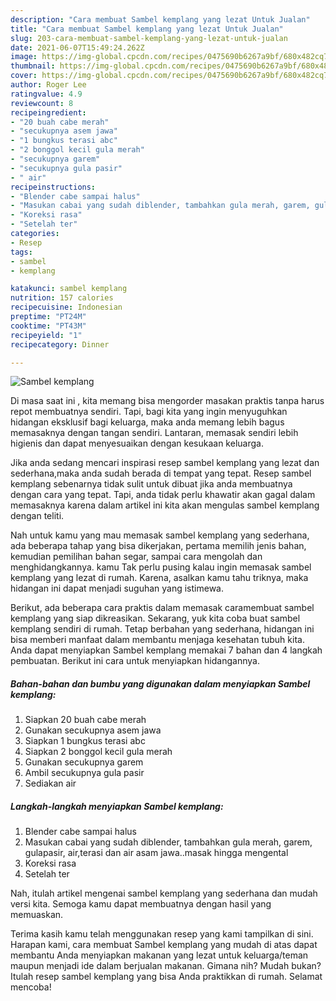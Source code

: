 ```yaml
---
description: "Cara membuat Sambel kemplang yang lezat Untuk Jualan"
title: "Cara membuat Sambel kemplang yang lezat Untuk Jualan"
slug: 203-cara-membuat-sambel-kemplang-yang-lezat-untuk-jualan
date: 2021-06-07T15:49:24.262Z
image: https://img-global.cpcdn.com/recipes/0475690b6267a9bf/680x482cq70/sambel-kemplang-foto-resep-utama.jpg
thumbnail: https://img-global.cpcdn.com/recipes/0475690b6267a9bf/680x482cq70/sambel-kemplang-foto-resep-utama.jpg
cover: https://img-global.cpcdn.com/recipes/0475690b6267a9bf/680x482cq70/sambel-kemplang-foto-resep-utama.jpg
author: Roger Lee
ratingvalue: 4.9
reviewcount: 8
recipeingredient:
- "20 buah cabe merah"
- "secukupnya asem jawa"
- "1 bungkus terasi abc"
- "2 bonggol kecil gula merah"
- "secukupnya garem"
- "secukupnya gula pasir"
- " air"
recipeinstructions:
- "Blender cabe sampai halus"
- "Masukan cabai yang sudah diblender, tambahkan gula merah, garem, gulapasir, air,terasi dan air asam jawa..masak hingga mengental"
- "Koreksi rasa"
- "Setelah ter"
categories:
- Resep
tags:
- sambel
- kemplang

katakunci: sambel kemplang 
nutrition: 157 calories
recipecuisine: Indonesian
preptime: "PT24M"
cooktime: "PT43M"
recipeyield: "1"
recipecategory: Dinner

---
```



![Sambel kemplang](https://img-global.cpcdn.com/recipes/0475690b6267a9bf/680x482cq70/sambel-kemplang-foto-resep-utama.jpg)

Di masa  saat ini , kita memang bisa mengorder masakan praktis tanpa harus repot membuatnya sendiri. Tapi, bagi kita yang ingin menyuguhkan hidangan eksklusif bagi keluarga, maka anda memang lebih bagus memasaknya dengan tangan sendiri. Lantaran, memasak sendiri lebih higienis dan dapat menyesuaikan dengan kesukaan keluarga.

Jika anda sedang mencari inspirasi resep sambel kemplang yang lezat dan sederhana,maka anda sudah berada di tempat yang tepat. Resep sambel kemplang  sebenarnya tidak sulit untuk dibuat jika anda membuatnya dengan cara yang tepat. Tapi, anda tidak perlu khawatir akan gagal dalam memasaknya 
karena dalam artikel ini kita akan mengulas sambel kemplang dengan teliti.  



Nah untuk kamu yang mau memasak sambel kemplang yang sederhana, ada beberapa tahap yang bisa dikerjakan, pertama memilih jenis bahan, kemudian pemilihan bahan segar, sampai cara mengolah dan menghidangkannya. kamu Tak perlu pusing kalau ingin memasak sambel kemplang yang lezat di rumah. Karena, asalkan kamu  tahu triknya, maka hidangan ini dapat menjadi suguhan yang istimewa.

Berikut, ada beberapa cara praktis  dalam memasak caramembuat sambel kemplang yang siap dikreasikan. Sekarang, yuk kita coba buat sambel kemplang sendiri di rumah. Tetap berbahan yang sederhana, hidangan ini bisa memberi manfaat dalam membantu menjaga kesehatan tubuh kita. Anda dapat menyiapkan Sambel kemplang memakai 7 bahan dan 4 langkah pembuatan. Berikut ini cara untuk menyiapkan hidangannya.

<!--inarticleads1-->

##### Bahan-bahan dan bumbu yang digunakan dalam menyiapkan Sambel kemplang:

1. Siapkan 20 buah cabe merah
1. Gunakan secukupnya asem jawa
1. Siapkan 1 bungkus terasi abc
1. Siapkan 2 bonggol kecil gula merah
1. Gunakan secukupnya garem
1. Ambil secukupnya gula pasir
1. Sediakan  air




<!--inarticleads2-->

##### Langkah-langkah menyiapkan Sambel kemplang:

1. Blender cabe sampai halus
1. Masukan cabai yang sudah diblender, tambahkan gula merah, garem, gulapasir, air,terasi dan air asam jawa..masak hingga mengental
1. Koreksi rasa
1. Setelah ter




Nah, itulah artikel mengenai  sambel kemplang  yang sederhana dan mudah versi kita. Semoga kamu dapat membuatnya dengan hasil yang memuaskan. 

Terima kasih kamu telah menggunakan resep yang kami tampilkan di sini. Harapan kami, cara membuat  Sambel kemplang yang mudah di atas dapat membantu Anda menyiapkan makanan yang lezat untuk keluarga/teman maupun menjadi ide dalam berjualan makanan. Gimana nih? Mudah bukan? Itulah resep sambel kemplang yang bisa Anda praktikkan di rumah. Selamat mencoba!

